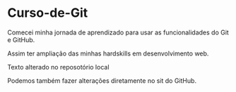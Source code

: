 # Curso-de-Git

Comecei minha jornada de aprendizado para usar as funcionalidades do Git e GitHub.

Assim ter ampliação das minhas hardskills em desenvolvimento web.

Texto alterado no reposotório local

Podemos também fazer alterações diretamente no sit do GitHub.
